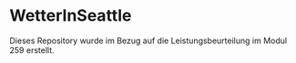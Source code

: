 # WetterInSeattle
Dieses Repository wurde im Bezug auf die Leistungsbeurteilung im Modul 259 erstellt. 
